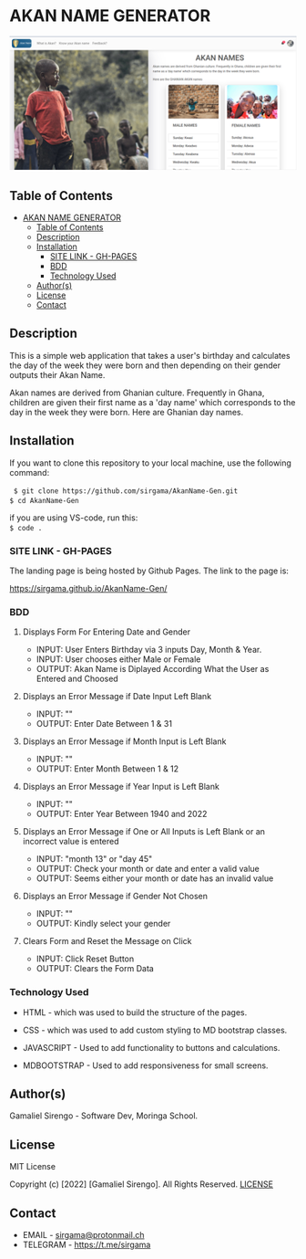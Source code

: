 # AKAN NAME GENERATOR
<img  src="./images/akan%20readme%20shot.png">

 

## Table of Contents

- [AKAN NAME GENERATOR](#akan-name-generator)
  - [Table of Contents](#table-of-contents)
  - [Description](#description)
  - [Installation](#installation)
    - [SITE LINK - GH-PAGES](#site-link---gh-pages)
    - [BDD](#bdd)
    - [Technology Used](#technology-used)
  - [Author(s)](#authors)
  - [License](#license)
  - [Contact](#contact)

## Description
<p>This is a simple web application that takes a user's birthday and calculates the day of the week they were born and then depending on their gender outputs their Akan Name. <br>

Akan names are derived from Ghanian culture. Frequently in Ghana, children are given their first name as a 'day name' which corresponds to the day in the week they were born. Here are Ghanian day names.</p>

## Installation
<p>If you want to clone this repository to your local machine, use the following command: </p>
<code> $ git clone https://github.com/sirgama/AkanName-Gen.git</code><br>
<code>$ cd AkanName-Gen</code><br>
<p>if you are using VS-code, run this:<br>
<code>$ code .</code>



### SITE LINK - GH-PAGES
The landing page is being hosted by Github Pages. The link to the page is:

<a href="https://sirgama.github.io/AkanName-Gen/">https://sirgama.github.io/AkanName-Gen/</a>

### BDD
1. Displays Form For Entering Date and Gender
   - INPUT: User Enters Birthday via 3 inputs Day, Month & Year.
   - INPUT: User chooses either Male or Female
   - OUTPUT: Akan Name is Diplayed According What the User as Entered and Choosed

2. Displays an Error Message if Date Input Left Blank
   - INPUT: ""
   - OUTPUT: Enter Date Between 1 & 31

3. Displays an Error Message if Month Input is Left Blank
   - INPUT: ""
   - OUTPUT: Enter Month Between 1 & 12

4. Displays an Error Message if Year Input is Left Blank
   - INPUT: ""
   - OUTPUT: Enter Year Between 1940 and 2022

5. Displays an Error Message if One or All Inputs is Left Blank or an incorrect value is entered
   - INPUT: "month 13" or "day 45"
   - OUTPUT: Check your month or date and enter a valid value
   - OUTPUT: Seems either your month or date has an invalid value

6. Displays an Error Message if Gender Not Chosen
   - INPUT: "" 
   - OUTPUT: Kindly select your gender 

7. Clears Form and Reset the Message on Click
   - INPUT: Click Reset Button
   - OUTPUT: Clears the Form Data

### Technology Used
* HTML - which was used to build the structure of the pages.

* CSS - which was used to add custom styling to MD bootstrap classes.

* JAVASCRIPT - Used to add functionality to buttons and calculations.

* MDBOOTSTRAP - Used to add responsiveness for small screens.

## Author(s)

Gamaliel Sirengo - Software Dev, Moringa School.


## License

MIT License

Copyright (c) [2022] [Gamaliel Sirengo]. All Rights Reserved.
<a href="./LICENSE"> LICENSE</a>

## Contact
* EMAIL - sirgama@protonmail.ch
* TELEGRAM - https://t.me/sirgama
